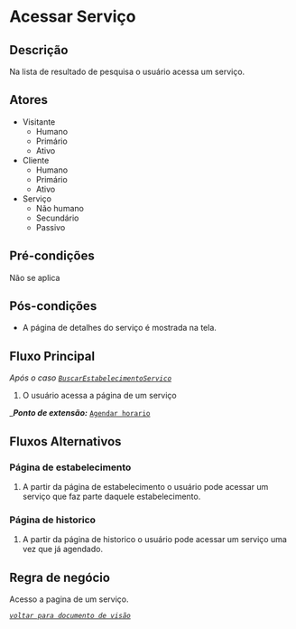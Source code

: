 # Acessar Serviço
## Descrição
Na lista de resultado de pesquisa o usuário acessa um serviço.

## Atores
- Visitante
  - Humano
  - Primário
  - Ativo
- Cliente
  - Humano
  - Primário
  - Ativo
- Serviço
  - Não humano
  - Secundário
  - Passivo

## Pré-condições
Não se aplica

## Pós-condições
- A página de detalhes do serviço é mostrada na tela.

## Fluxo Principal
_Após o caso [`BuscarEstabelecimentoServico`](./buscarEstabeleciemntoServico.md)_

1. O usuário acessa a página de um serviço

__**Ponto de extensão:**_
[`Agendar horario`](./agendarHorario.md)
## Fluxos Alternativos
### Página de estabelecimento
1. A partir da página de estabelecimento o usuário pode acessar um serviço que faz parte daquele estabelecimento.

### Página de historico
1. A partir da página de historico o usuário pode acessar um serviço uma vez que já agendado.

## Regra de negócio
Acesso a pagina de um serviço.

_[`voltar para documento de visão`](../README.md)_
